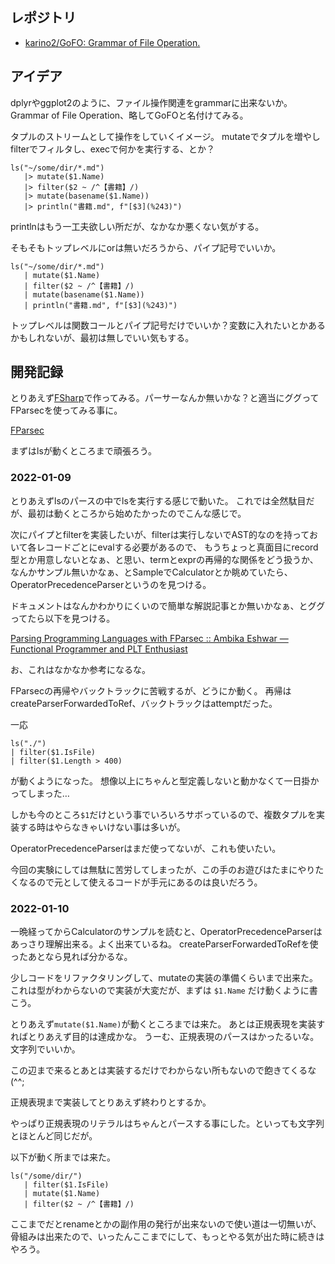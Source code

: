 
## レポジトリ

- [karino2/GoFO: Grammar of File Operation.](https://github.com/karino2/GoFO)

## アイデア

dplyrやggplot2のように、ファイル操作関連をgrammarに出来ないか。
Grammar of File Operation、略してGoFOと名付けてみる。

タプルのストリームとして操作をしていくイメージ。
mutateでタプルを増やしfilterでフィルタし、execで何かを実行する、とか？

```
ls("~/some/dir/*.md")
   |> mutate($1.Name)
   |> filter($2 ~ /^【書籍】/)
   |> mutate(basename($1.Name))
   |> println("書籍.md", f"[$3](%243)")
```

printlnはもう一工夫欲しい所だが、なかなか悪くない気がする。

そもそもトップレベルにorは無いだろうから、パイプ記号でいいか。

```
ls("~/some/dir/*.md")
   | mutate($1.Name)
   | filter($2 ~ /^【書籍】/)
   | mutate(basename($1.Name))
   | println("書籍.md", f"[$3](%243)")
```

トップレベルは関数コールとパイプ記号だけでいいか？変数に入れたいとかあるかもしれないが、最初は無しでいい気もする。

## 開発記録

とりあえず[FSharp](FSharp)で作ってみる。パーサーなんか無いかな？と適当にググってFParsecを使ってみる事に。

[FParsec](FParsec)

まずはlsが動くところまで頑張ろう。

### 2022-01-09

とりあえずlsのパースの中でlsを実行する感じで動いた。
これでは全然駄目だが、最初は動くところから始めたかったのでこんな感じで。

次にパイプとfilterを実装したいが、filterは実行しないでAST的なのを持っておいて各レコードごとにevalする必要があるので、
もうちょっと真面目にrecord型とか用意しないとなぁ、と思い、termとexprの再帰的な関係をどう扱うか、
なんかサンプル無いかなぁ、とSampleでCalculatorとか眺めていたら、
OperatorPrecedenceParserというのを見つける。

ドキュメントはなんかわかりにくいので簡単な解説記事とか無いかなぁ、とググってたら以下を見つける。

[Parsing Programming Languages with FParsec :: Ambika Eshwar — Functional Programmer and PLT Enthusiast](https://rosalogia.me/posts/functional-parsing/)

お、これはなかなか参考になるな。

FParsecの再帰やバックトラックに苦戦するが、どうにか動く。
再帰はcreateParserForwardedToRef、バックトラックはattemptだった。

一応

```
ls("./")
| filter($1.IsFile)
| filter($1.Length > 400)
```

が動くようになった。
想像以上にちゃんと型定義しないと動かなくて一日掛かってしまった…

しかも今のところ`$1`だけという事でいろいろサボっているので、複数タプルを実装する時はやらなきゃいけない事は多いが。

OperatorPrecedenceParserはまだ使ってないが、これも使いたい。

今回の実験にしては無駄に苦労してしまったが、この手のお遊びはたまにやりたくなるので元として使えるコードが手元にあるのは良いだろう。

### 2022-01-10

一晩経ってからCalculatorのサンプルを読むと、OperatorPrecedenceParserはあっさり理解出来る。よく出来ているね。
createParserForwardedToRefを使ったあとなら見れば分かるな。

少しコードをリファクタリングして、mutateの実装の準備くらいまで出来た。
これは型がわからないので実装が大変だが、まずは `$1.Name` だけ動くように書こう。

とりあえず`mutate($1.Name)`が動くところまでは来た。
あとは正規表現を実装すればとりあえず目的は達成かな。
うーむ、正規表現のパースはかったるいな。文字列でいいか。

この辺まで来るとあとは実装するだけでわからない所もないので飽きてくるな(^^;

正規表現まで実装してとりあえず終わりとするか。

やっぱり正規表現のリテラルはちゃんとパースする事にした。といっても文字列とほとんど同じだが。

以下が動く所までは来た。

```
ls("/some/dir/")
   | filter($1.IsFile)
   | mutate($1.Name)
   | filter($2 ~ /^【書籍】/)
```

ここまでだとrenameとかの副作用の発行が出来ないので使い道は一切無いが、
骨組みは出来たので、いったんここまでにして、もっとやる気が出た時に続きはやろう。